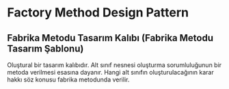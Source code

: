 # Factory Method Design Pattern
## Fabrika Metodu Tasarım Kalıbı (Fabrika Metodu Tasarım Şablonu)

Oluştural bir tasarım kalıbıdır. Alt sınıf nesnesi oluşturma sorumluluğunun bir metoda verilmesi esasına dayanır. Hangi alt sınıfın oluşturulacağının karar hakkı söz konusu fabrika metodunda verilir.